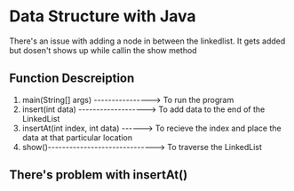 # Data Structure with Java

There's an issue with adding a node in between the linkedlist. It gets added but dosen't shows up while callin the show method

## Function Descreiption

1. main(String[] args) ----------------> To run the program
2. insert(int data) -------------------> To add data to the end of the LinkedList
3. insertAt(int index, int data) ------> To recieve the index and place the data at that particular location
4. show()------------------------------> To traverse the LinkedList


## There's problem with insertAt()
